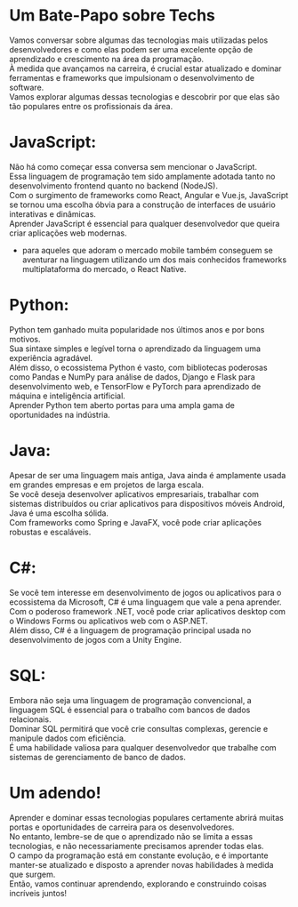 # Um Bate-Papo sobre Techs

Vamos conversar sobre algumas das tecnologias mais utilizadas pelos desenvolvedores e como elas podem ser uma excelente opção de aprendizado e crescimento na área da programação.
<br/>
À medida que avançamos na carreira, é crucial estar atualizado e dominar ferramentas e frameworks que impulsionam o desenvolvimento de software.
<br/>
Vamos explorar algumas dessas tecnologias e descobrir por que elas são tão populares entre os profissionais da área.

# JavaScript:

Não há como começar essa conversa sem mencionar o JavaScript.
<br/>
Essa linguagem de programação tem sido amplamente adotada tanto no desenvolvimento frontend quanto no backend (NodeJS).
<br/>
Com o surgimento de frameworks como React, Angular e Vue.js, JavaScript se tornou uma escolha óbvia para a construção de interfaces de usuário interativas e dinâmicas.
<br/>
Aprender JavaScript é essencial para qualquer desenvolvedor que queira criar aplicações web modernas.
<br/>
* para aqueles que adoram o mercado mobile também conseguem se
aventurar na linguagem utilizando um dos mais conhecidos frameworks
multiplataforma do mercado, o React Native.

# Python:

Python tem ganhado muita popularidade nos últimos anos e por bons motivos.
<br/>
Sua sintaxe simples e legível torna o aprendizado da linguagem uma experiência agradável.
<br/>
Além disso, o ecossistema Python é vasto, com bibliotecas poderosas como Pandas e NumPy para análise de dados, Django e Flask para desenvolvimento web, e TensorFlow e PyTorch para aprendizado de máquina e inteligência artificial.
<br/>
Aprender Python tem aberto portas para uma ampla gama de oportunidades na indústria.

# Java:

Apesar de ser uma linguagem mais antiga, Java ainda é amplamente usada em grandes empresas e em projetos de larga escala.
<br/>
Se você deseja desenvolver aplicativos empresariais, trabalhar com sistemas distribuídos ou criar aplicativos para dispositivos móveis Android, Java é uma escolha sólida.
<br/>
Com frameworks como Spring e JavaFX, você pode criar aplicações robustas e escaláveis.

# C#:

Se você tem interesse em desenvolvimento de jogos ou aplicativos para o ecossistema da Microsoft, C# é uma linguagem que vale a pena aprender.
<br/>
Com o poderoso framework .NET, você pode criar aplicativos desktop com o Windows Forms ou aplicativos web com o ASP.NET.
<br/>
Além disso, C# é a linguagem de programação principal usada no desenvolvimento de jogos com a Unity Engine.

# SQL:

Embora não seja uma linguagem de programação convencional, a linguagem SQL é essencial para o trabalho com bancos de dados relacionais.
<br/>
Dominar SQL permitirá que você crie consultas complexas, gerencie e manipule dados com eficiência.
<br/>
É uma habilidade valiosa para qualquer desenvolvedor que trabalhe com sistemas de gerenciamento de banco de dados.

# Um adendo!

Aprender e dominar essas tecnologias populares certamente abrirá muitas portas e oportunidades de carreira para os desenvolvedores.
<br/>
No entanto, lembre-se de que o aprendizado não se limita a essas tecnologias, e não necessariamente precisamos aprender todas elas.
<br/>
O campo da programação está em constante evolução, e é importante manter-se atualizado e disposto a aprender novas habilidades à medida que surgem.
<br/>
Então, vamos continuar aprendendo, explorando e construindo coisas incríveis juntos!
